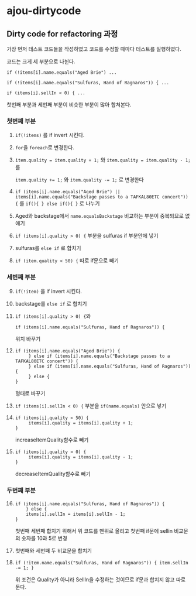 # ajou-dirtycode
## Dirty code for refactoring 과정

가장 먼저 테스트 코드들을 작성하였고 코드를 수정할 때마다 테스트를 실행하였다.

코드는 크게 세 부분으로 나뉜다. 
```
if (!items[i].name.equals("Aged Brie") ...

if (!items[i].name.equals("Sulfuras, Hand of Ragnaros")) { ...         

if (items[i].sellIn < 0) { ...
```
첫번째 부분과 세번째 부분이 비슷한 부분이 많아 합쳐본다.

### 첫번째 부분
1. `if(!items)` 를 if invert 시킨다.

2. `for`을 `foreach`로 변경한다.

3. `item.quality = item.quality + 1;` 와 `item.quality = item.quality - 1;` 를

   `item.quality += 1;` 와 `item.quality -= 1;` 로 변경한다

4. `if (items[i].name.equals("Aged Brie")
                    || items[i].name.equals("Backstage passes to a TAFKAL80ETC concert")) {`
   를 `if(){ } else if(){ }` 로 나누기

5. Aged와 backstage에서 `name.equalsBackstage` 비교하는 부분이 중복되므로 없애기

6. `if (items[i].quality > 0) {` 부분을 sulfuras if 부분안에 넣기

7. sulfuras를 `else if` 로 합치기

8. `if (item.quality < 50) {` 따로 if문으로 빼기

### 세번째 부분
9. `if(!item)` 을 if invert 시킨다.

10. backstage를 `else if` 로 합치기

11. `if (items[i].quality > 0) {`와

    `if (items[i].name.equals("Sulfuras, Hand of Ragnaros")) {`
    
    위치 바꾸기

12. 
    ```
    if (items[i].name.equals("Aged Brie")) {
         } else if (items[i].name.equals("Backstage passes to a TAFKAL80ETC concert")) {
         } else if (items[i].name.equals("Sulfuras, Hand of Ragnaros")) {
         } else {
    }
    ```
     
     형태로 바꾸기

13. `if (items[i].sellIn < 0) {` 부분을 `if(name.equals)` 안으로 넣기

14.  
    ```
    if (items[i].quality < 50) {
         items[i].quality = items[i].quality + 1;
    }
    ```
     
     increaseItemQuality함수로 빼기

15.                    
    ```
    if (items[i].quality > 0) {
         items[i].quality = items[i].quality - 1;
    }
    ```
     
     decreaseItemQuality함수로 빼기

### 두번째 부분
16. 
    ```
    if (items[i].name.equals("Sulfuras, Hand of Ragnaros")) {
        } else {
        items[i].sellIn = items[i].sellIn - 1;
    }
    ```
    
    첫번째 세번째 합치기 위해서 위 코드를 맨위로 올리고 첫번째 if문에 sellin 비교문의 숫자를 10과 5로 변경

17. 첫번째와 세번째 두 비교문을 합치기

18. `if (!item.name.equals("Sulfuras, Hand of Ragnaros")) { item.sellIn -= 1; }`

    위 조건은 Quality가 아니라 SellIn을 수정하는 것이므로 if문과 합치지 않고 따로 둔다. 

